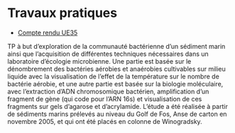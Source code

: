 # Travaux pratiques

* [Compte rendu UE35](http://seguinclaire.wifeo.com/documents/compte-rendu-UE35-final3.pdf)

TP à but d’exploration de la communauté bactérienne d’un sédiment marin ainsi que l’acquisition  de  différentes  techniques  nécessaires  dans  un  laboratoire  d’écologie microbienne.  Une  partie  est  basée  sur  le  dénombrement  des  bactéries  aérobies  et  anaérobies cultivables sur milieu liquide avec la visualisation de l’effet de la température sur le nombre de bactérie aérobie, et une autre partie est basée sur la biologie moléculaire, avec l’extraction d’ADN chromosomique bactérien, amplification d’un fragment de gène (qui code pour l’ARN 16s) et visualisation de ces fragments sur gels d’agarose et d’acrylamide. L’étude a été réalisée à partir de sédiments marins prélevés au niveau du Golf de Fos, Anse de carton en novembre 2005, et qui ont été placés en colonne de Winogradsky.
